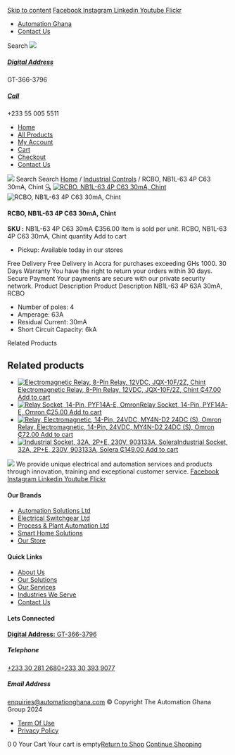 [Skip to content](https://store.automationghana.com/product/rcbo-nb1l-63-4p-c63-30ma-chint/#content)
[ Facebook ](https://www.facebook.com/automationgh/) [ Instagram ](https://www.instagram.com/automationgh/) [ Linkedin ](https://www.linkedin.com/company/the-automation-ghana-limited/) [ Youtube ](https://www.youtube.com/channel/UCurrRDUSm5oIW39VXjn1u0w) [ Flickr ](https://www.flickr.com/photos/181794037@N07/)
  * [ Automation Ghana ](https://automationghana.com)
  * [ Contact Us ](https://store.automationghana.com/contact/)


Search
[ ![](https://store.automationghana.com/wp-content/uploads/2024/04/Website-TAGG-Logo-BLUE.png) ](https://store.automationghana.com/)
[ ](https://maps.app.goo.gl/m4xeaagWCNbLk4jM6)
#####  [ Digital Address ](https://maps.app.goo.gl/m4xeaagWCNbLk4jM6)
GT-366-3796 
[ ](tel:+233550055511)
#####  [ Call ](tel:+233550055511)
+233 55 005 5511 
  * [Home](https://store.automationghana.com/)
  * [All Products](https://store.automationghana.com/shop/)
  * [My Account](https://store.automationghana.com/my-account/)
  * [Cart](https://store.automationghana.com/cart/)
  * [Checkout](https://store.automationghana.com/checkout/)
  * [Contact Us](https://store.automationghana.com/contact/)


[![](https://store.automationghana.com/wp-content/uploads/2024/04/AutomationGhana_logo_white.png)](https://store.automationghana.com)
Search
Search
[Home](https://store.automationghana.com) / [Industrial Controls](https://store.automationghana.com/product-category/industrial-controls/) / RCBO, NB1L-63 4P C63 30mA, Chint
[🔍](https://store.automationghana.com/product/rcbo-nb1l-63-4p-c63-30ma-chint/)
[![RCBO, NB1L-63 4P C63 30mA, Chint](https://store.automationghana.com/wp-content/uploads/2020/04/rcbo1.png)](https://store.automationghana.com/wp-content/uploads/2020/04/rcbo1.png)![RCBO, NB1L-63 4P C63 30mA, Chint](https://store.automationghana.com/wp-content/uploads/2020/04/rcbo1.png)
####  RCBO, NB1L-63 4P C63 30mA, Chint 
**SKU :** NB1L-63 4P C63 30mA 
₵356.00
Item is sold per unit.
RCBO, NB1L-63 4P C63 30mA, Chint quantity
Add to cart
  * Pickup: Available today in our stores


Free Delivery 
Free Delivery in Accra for purchases exceeding GHs 1000. 
30 Days Warranty 
You have the right to return your orders within 30 days. 
Secure Payment 
Your payments are secure with our private security network. 
Product Description
Product Description
NB1L-63 4P 63A 30mA, RCBO 
  * Number of poles: 4
  * Amperage: 63A
  * Residual Current: 30mA
  * Short Circuit Capacity: 6kA


Related Products 
## Related products
  * [![Electromagnetic Relay, 8-Pin Relay, 12VDC, JQX-10F/2Z, Chint](https://store.automationghana.com/wp-content/uploads/2020/04/11-Pin-Relay-JQX-10F_3Z-220VAC-Chint-2-300x300.jpg)Electromagnetic Relay, 8-Pin Relay, 12VDC, JQX-10F/2Z, Chint ₵47.00 ](https://store.automationghana.com/product/8-pin-relay-jqx-10f-2z-12vdc-chint/)
[Add to cart](https://store.automationghana.com/product/rcbo-nb1l-63-4p-c63-30ma-chint/?add-to-cart=1602)
  * [![Relay Socket, 14-Pin, PYF14A-E, Omron](https://store.automationghana.com/wp-content/uploads/2020/04/14-Pin-Relay-Socket-PTF14A-E-Omron.jpg)Relay Socket, 14-Pin, PYF14A-E, Omron ₵25.00 ](https://store.automationghana.com/product/14-pin-relay-socket-pyf14a-e-omron/)
[Add to cart](https://store.automationghana.com/product/rcbo-nb1l-63-4p-c63-30ma-chint/?add-to-cart=1598)
  * [![Relay, Electromagnetic, 14-Pin, 24VDC, MY4N-D2 24DC \(S\), Omron](https://store.automationghana.com/wp-content/uploads/2020/04/14-Pin-Relay-MY4N-D2-24DC-S-Omron.jpg)Relay, Electromagnetic, 14-Pin, 24VDC, MY4N-D2 24DC (S), Omron ₵72.00 ](https://store.automationghana.com/product/14-pin-relay-my4n-d2-24dc-s-omron/)
[Add to cart](https://store.automationghana.com/product/rcbo-nb1l-63-4p-c63-30ma-chint/?add-to-cart=1601)
  * [![Industrial Socket, 32A, 2P+E, 230V, 903133A, Solera](https://store.automationghana.com/wp-content/uploads/2020/02/SOLERA-10-300x300.jpg)Industrial Socket, 32A, 2P+E, 230V, 903133A, Solera ₵149.00 ](https://store.automationghana.com/product/socket-903133a-solera/)
[Add to cart](https://store.automationghana.com/product/rcbo-nb1l-63-4p-c63-30ma-chint/?add-to-cart=1533)


![](https://store.automationghana.com/wp-content/uploads/2024/04/AutomationGhana_logo_white.png)
We provide unique electrical and automation services and products through innovation, training and exceptional customer service.
[ Facebook ](https://www.facebook.com/automationgh/) [ Instagram ](https://www.instagram.com/automationgh/) [ Linkedin ](https://www.linkedin.com/company/the-automation-ghana-limited/) [ Youtube ](https://www.youtube.com/channel/UCurrRDUSm5oIW39VXjn1u0w) [ Flickr ](https://www.flickr.com/photos/181794037@N07/)
#### Our Brands
  * [ Automation Solutions Ltd ](https://store.automationghana.com/product/rcbo-nb1l-63-4p-c63-30ma-chint/)
  * [ Electrical Switchgear Ltd ](https://store.automationghana.com/product/rcbo-nb1l-63-4p-c63-30ma-chint/)
  * [ Process & Plant Automation Ltd ](https://store.automationghana.com/product/rcbo-nb1l-63-4p-c63-30ma-chint/)
  * [ Smart Home Solutions ](https://store.automationghana.com/product/rcbo-nb1l-63-4p-c63-30ma-chint/)
  * [ Our Store ](https://store.automationghana.com/product/rcbo-nb1l-63-4p-c63-30ma-chint/)


#### Quick Links
  * [ About Us ](https://store.automationghana.com/product/rcbo-nb1l-63-4p-c63-30ma-chint/)
  * [ Our Solutions ](https://store.automationghana.com/product/rcbo-nb1l-63-4p-c63-30ma-chint/)
  * [ Our Services ](https://store.automationghana.com/product/rcbo-nb1l-63-4p-c63-30ma-chint/)
  * [ Industries We Serve ](https://store.automationghana.com/product/rcbo-nb1l-63-4p-c63-30ma-chint/)
  * [ Contact Us ](https://store.automationghana.com/product/rcbo-nb1l-63-4p-c63-30ma-chint/)


#### Lets Connected
[**Digital Address:** GT-366-3796](https://maps.app.goo.gl/m4xeaagWCNbLk4jM6)
#####  Telephone 
[ +233 30 281 2680](tel:+233302812680)[+233 30 393 9077](https://store.automationghana.com/product/rcbo-nb1l-63-4p-c63-30ma-chint/+233303939077)
#####  Email Address 
enquiries@automationghana.com 
© Copyright The Automation Ghana Group 2024
  * [ Term Of Use ](https://store.automationghana.com/product/rcbo-nb1l-63-4p-c63-30ma-chint/)
  * [ Privacy Policy ](https://store.automationghana.com/product/rcbo-nb1l-63-4p-c63-30ma-chint/)


0
0
Your Cart
Your cart is empty[Return to Shop](https://store.automationghana.com/shop/)
[Continue Shopping](https://store.automationghana.com/product/rcbo-nb1l-63-4p-c63-30ma-chint/)

